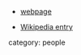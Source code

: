 
* [webpage](http://www.math.caltech.edu/people/simon.html)

* [Wikipedia entry](http://en.wikipedia.org/wiki/Barry_Simon)

category: people
